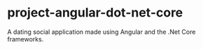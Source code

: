# project-angular-dot-net-core
A dating social application made using Angular and the .Net Core frameworks.
